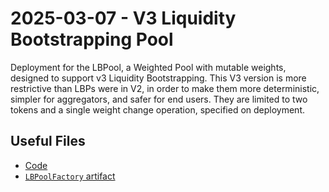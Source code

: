 # 2025-03-07 - V3 Liquidity Bootstrapping Pool

Deployment for the LBPool, a Weighted Pool with mutable weights, designed to support v3 Liquidity Bootstrapping. This V3 version is more restrictive than LBPs were in V2, in order to make them more deterministic, simpler for aggregators, and safer for end users. They are limited to two tokens and a single weight change operation, specified on deployment.

## Useful Files

- [Code](https://github.com/balancer/balancer-v3-monorepo/commit/577b86c7aec06c01e5f57bf20d4a0f728ce249b2)
- [`LBPoolFactory` artifact](./artifact/LBPoolFactory.json)
